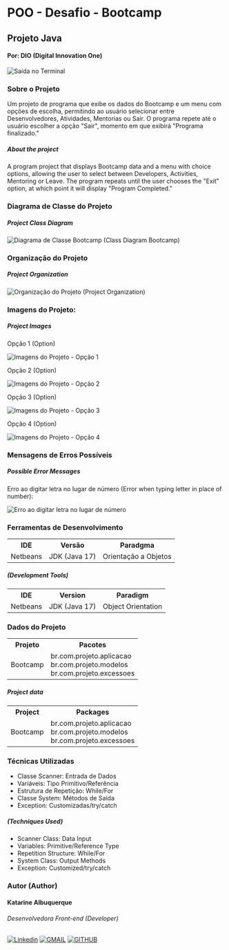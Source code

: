 # POO - Desafio - Bootcamp
## Projeto Java
#### Por: DIO (Digital Innovation One)

![Saída no Terminal](./imagens/aplicacao.png "Saída do Terminal")

### Sobre o Projeto

Um projeto de programa que exibe os dados do Bootcamp e um menu com opções de escolha, permitindo ao usuário selecionar entre Desenvolvedores, Atividades, Mentorias ou Sair. O programa repete até o usuário escolher a opção "Sair", momento em que exibirá "Programa finalizado."

##### About the project

A program project that displays Bootcamp data and a menu with choice options, allowing the user to select between Developers, Activities, Mentoring or Leave. The program repeats until the user chooses the "Exit" option, at which point it will display "Program Completed."

### Diagrama de Classe do Projeto
##### Project Class Diagram

![Diagrama de Classe Bootcamp (Class Diagram Bootcamp)](./imagens/bootcamp-diagrama-de-classe.jpg "Diagrama de Classe Bootcamp (Class Diagram Bootcamp)")

### Organização do Projeto
##### Project Organization

![Organização do Projeto (Project Organization)](./imagens/pacotes.png "Organização do Projeto (Project Organization)")

### Imagens do Projeto:
##### Project Images

Opção 1 (Option)
<p><img src="./imagens/opcao1.png" title="Imagens do Projeto - Opção 1" alt="Imagens do Projeto - Opção 1"/></p>

Opção 2 (Option)
<p><img src="./imagens/opcao2.png" title="Imagens do Projeto - Opção 2" alt="Imagens do Projeto - Opção 2"/></p>

Opção 3 (Option)
<p><img src="./imagens/opcao3.png" title="Imagens do Projeto - Opção 3" alt="Imagens do Projeto - Opção 3"/></p>

Opção 4 (Option)
<p><img src="./imagens/opcao4.png" title="Imagens do Projeto - Opção 4" alt="Imagens do Projeto - Opção 4"/></p>

### Mensagens de Erros Possíveis
##### Possible Error Messages

Erro ao digitar letra no lugar de número (Error when typing letter in place of number):

<p><img src="./imagens/erro.png" title="Erro ao digitar letra no lugar de número" alt="Erro ao digitar letra no lugar de número"/></p>

### Ferramentas de Desenvolvimento

<table>
    <head>
        <tr><th>IDE</th><th>Versão</th><th>Paradgma</th></tr>
    </head>
    <body>
        <tr><td>Netbeans</td><td>JDK (Java 17)</td><td>Orientação a Objetos</td></tr>        
    </body>
</table>

##### (Development Tools)

<table>
    <head>
        <tr><th>IDE</th><th>Version</th><th>Paradigm</th></tr>
    </head>
    <body>
        <tr><td>Netbeans</td><td>JDK (Java 17)</td><td>Object Orientation</td></tr>        
    </body>
</table>

### Dados do Projeto

<table>
    <head>
        <tr><th>Projeto</th><th>Pacotes</th></tr>
    </head>
    <body>
        <tr>
            <td>Bootcamp</td>
            <td>
                br.com.projeto.aplicacao<br/>
                br.com.projeto.modelos<br/>
                br.com.projeto.excessoes<br/>
            </td>
        </tr>
    </body>
</table>

##### Project data

<table>
    <head>
        <tr><th>Project</th><th>Packages</th></tr>
    </head>
    <body>
        <tr>
            <td>Bootcamp</td>
            <td>
                br.com.projeto.aplicacao<br/>
                br.com.projeto.modelos<br/>
                br.com.projeto.excessoes<br/>
            </td>
        </tr>
    </body>
</table>

### Técnicas Utilizadas

* Classe Scanner: Entrada de Dados
* Variáveis: Tipo Primitivo/Referência
* Estrutura de Repetição: While/For
* Classe System: Métodos de Saída
* Exception: Customizadas/try/catch

##### (Techniques Used)

* Scanner Class: Data Input
* Variables: Primitive/Reference Type
* Repetition Structure: While/For
* System Class: Output Methods
* Exception: Customized/try/catch

### Autor (Author)
#### Katarine Albuquerque
###### Desenvolvedora Front-end (Developer)
[![Linkedin](https://img.shields.io/badge/LinkedIn-2A00FF?style=for-the-badge&logo=linkedin&logoColor=white&labelColor=whithe)](https://www.linkedin.com/in/katarine-albuquerque/) [![GMAIL](https://img.shields.io/badge/-Gmail-E34C26?style=for-the-badge&logo=gmail&logoColor=white&labelColor=whithe)](mailto:kba.2879@gmail.com)  [![GITHUB](https://img.shields.io/badge/GitHub-41B883?style=for-the-badge&logo=github&logoColor=white&labelColor=whithe)](https://github.com/katarine-bez-albuquerque)

